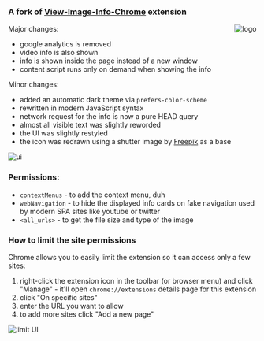 ### A fork of [View-Image-Info-Chrome](https://github.com/ehaagwlke/View-Image-Info-Chrome) extension

<img align="right" src="https://i.imgur.com/cFUhk4B.png" alt="logo">

Major changes:
 
* google analytics is removed
* video info is also shown
* info is shown inside the page instead of a new window
* content script runs only on demand when showing the info

Minor changes:

* added an automatic dark theme via `prefers-color-scheme`
* rewritten in modern JavaScript syntax
* network request for the info is now a pure HEAD query
* almost all visible text was slightly reworded
* the UI was slightly restyled
* the icon was redrawn using a shutter image by [Freepik](https://www.flaticon.com/authors/freepik) as a base

![ui](https://i.imgur.com/tWZGFGE.png)

### Permissions:

* `contextMenus` - to add the context menu, duh
* `webNavigation` - to hide the displayed info cards on fake navigation used by modern SPA sites like youtube or twitter 
* `<all_urls>` - to get the file size and type of the image

### How to limit the site permissions 

Chrome allows you to easily limit the extension so it can access only a few sites:

1. right-click the extension icon in the toolbar (or browser menu) and click "Manage" - it'll open `chrome://extensions` details page for this extension 
2. click "On specific sites"
3. enter the URL you want to allow
4. to add more sites click "Add a new page"

![limit UI](https://i.imgur.com/F2nqVdL.png)
